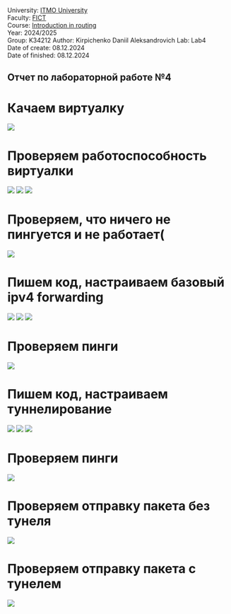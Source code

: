 University: [ITMO University](https://itmo.ru/ru/)  
Faculty: [FICT](https://fict.itmo.ru)  
Course: [Introduction in routing](https://itmo-ict-faculty.github.io/network-programming/education/labs2023_2024/lab1/lab1/)  
Year: 2024/2025  
Group: K34212
Author: Kirpichenko Daniil Aleksandrovich
Lab: Lab4  
Date of create: 08.12.2024  
Date of finished: 08.12.2024  


## Отчет по лабораторной работе №4 


# Качаем виртуалку
![](https://github.com/ko1ll/2024-2025-network_programming-K34212/blob/main/photos/33.jpg)


# Проверяем работоспособность виртуалки

![](https://github.com/ko1ll/2024-2025-network_programming-K34212/blob/main/photos/34.jpg)
![](https://github.com/ko1ll/2024-2025-network_programming-K34212/blob/main/photos/35.jpg)
![](https://github.com/ko1ll/2024-2025-network_programming-K34212/blob/main/photos/36.jpg)

# Проверяем, что ничего не пингуется и не работает(

![](https://github.com/ko1ll/2024-2025-network_programming-K34212/blob/main/photos/37.jpg)

# Пишем код, настраиваем базовый ipv4 forwarding

![](https://github.com/ko1ll/2024-2025-network_programming-K34212/blob/main/photos/38.jpg)
![](https://github.com/ko1ll/2024-2025-network_programming-K34212/blob/main/photos/39.jpg)
![](https://github.com/ko1ll/2024-2025-network_programming-K34212/blob/main/photos/40.jpg)

# Проверяем пинги

![](https://github.com/ko1ll/2024-2025-network_programming-K34212/blob/main/photos/41.jpg)

# Пишем код, настраиваем туннелирование

![](https://github.com/ko1ll/2024-2025-network_programming-K34212/blob/main/photos/42.jpg)
![](https://github.com/ko1ll/2024-2025-network_programming-K34212/blob/main/photos/43.jpg)
![](https://github.com/ko1ll/2024-2025-network_programming-K34212/blob/main/photos/44.jpg)

# Проверяем пинги

![](https://github.com/ko1ll/2024-2025-network_programming-K34212/blob/main/photos/45.jpg)

# Проверяем отправку пакета без тунеля

![](https://github.com/ko1ll/2024-2025-network_programming-K34212/blob/main/photos/46.jpg)

# Проверяем отправку пакета с тунелем

![](https://github.com/ko1ll/2024-2025-network_programming-K34212/blob/main/photos/47.jpg)

